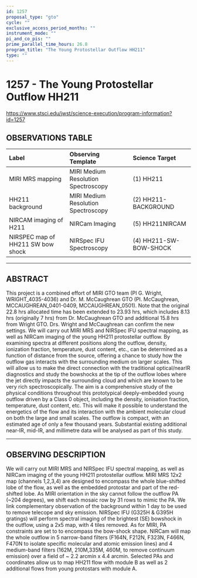 ```yaml
---
id: 1257
proposal_type: "gto"
cycle: ""
exclusive_access_period_months: ""
instrument_mode: ""
pi_and_co_pis: ""
prime_parallel_time_hours: 26.8
program_title: "The Young Protostellar Outflow HH211"
type: ""
---
```

# 1257 - The Young Protostellar Outflow HH211
https://www.stsci.edu/jwst/science-execution/program-information?id=1257
## OBSERVATIONS TABLE
| Label                        | Observing Template               | Science Target           |
| :--------------------------- | :------------------------------- | :----------------------- |
| MIRI MRS mapping             | MIRI Medium Resolution Spectroscopy | (1) HH211                |
| HH211 background             | MIRI Medium Resolution Spectroscopy | (2) HH211-BACKGROUND     |
| NIRCAM imaging of H211       | NIRCam Imaging                   | (5) HH211NIRCAM          |
| NIRSPEC map of HH211 SW bow shock | NIRSpec IFU Spectroscopy         | (4) HH211-SW-BOW-SHOCK   |

---

## ABSTRACT

This project is a combined effort of MIRI GTO team (PI G. Wright, WRIGHT_4035-4036) and Dr. M. McCaughrean GTO (PI. McCaughrean, MCCAUGHREAN_0401-0409, MCCAUGHREAN_0501). Note that the original 22.8 hrs allocated time has been extended to 23.93 hrs, which includes 8.13 hrs (originally 7 hrs) from Dr. McCaughrean GTO and additional 15.8 hrs from Wright GTO. Drs. Wright and McCaughrean can confirm the new settings.
We will carry out MIRI MRS and NIRSpec IFU spectral mapping, as well as NIRCam imaging of the young HH211 protostellar outflow. By examining spectra at different positions along the outflow, density, ionization fraction, temperature, dust content, etc., can be determined as a function of distance from the source, offering a chance to study how the outflow gas interacts with the surrounding medium on larger scales. This will allow us to make the direct connection with the traditional optical/nearIR diagnostics and study the bowshocks at the tip of the outflow lobes where the jet directly impacts the surrounding cloud and which are known to be very rich spectroscopically. The aim is a comprehensive study of the physical conditions throughout this prototypical deeply-embedded young outflow driven by a Class 0 object, including the density, ionisation fraction, temperature, dust content, etc. This will make it possible to understand the energetics of the flow and its interaction with the ambient molecular cloud on both the large and small scales. The outflow is compact, with an estimated age of only a few thousand years. Substantial existing additional near-IR, mid-IR, and millimetre data will be analysed as part of this study.

---

## OBSERVING DESCRIPTION

We will carry out MIRI MRS and NIRSpec IFU spectral mapping, as well as NIRCam imaging of the young HH211 protostellar outflow.
MIRI MRS 12x2 map (channels 1,2,3,4) are designed to encompass the whole blue-shifted lobe of the flow, as well as the embedded protostar and part of the red-shifted lobe.
As MIRI orientation in the sky cannot follow the outflow PA (~204 degrees), we shift each mosaic row by 31 rows to mimic the PA.
We link complementary observation of the background within 1 day to be used to remove telecope and sky emission.
NIRSpec IFU (G325H & G395H gratings) will perform spectral imaging of the brightest (SE) bowshock in the outflow, using a 2x5 map, with 4 tiles removed.
As for MIRI, PA constraints are set to to encompass the bow-shock shape.
NIRCam will map the whole outflow in 5 narrow-band filters (F164N, F212N, F323N, F466N, F470N to isolate specific molecular and atomic emission lines) and 4 medium-band filters (162M, 210M,335M, 460M, to remove continuum emission) over a field of ~ 2.2 arcmin x 4.4 arcmin. Selected PAs and coordinates allow us to map HH211 flow with module B as well as 2 additional flows from young protostars with module A.
